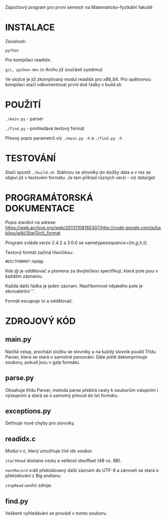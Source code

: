Zápočtový program pro první semestr na Matematicko-fyzikální fakultě

INSTALACE
=========
Závislosti:

`python`

Pro kompilaci readidx:

`gcc, python-dev` (v Archu již součástí systému)

Ve složce je již zkomplivaný modul readidx pro x86\_64. Pro opětovnou kompilaci stačí odkomentovat první dvě řádky v build.sh

POUŽITÍ
=======
`./main.py` - parser

`./find.py` - prohledává textový formát

Přesný popis parametrů viz `./main.py -h` a `./find.py -h`

TESTOVÁNÍ
=========
Stačí spustit `./build.sh`. Stáhnou se slovníky do složky data a v res se objeví již v textovém formátu. Je tam příklad různých verzí - viz data/get

PROGRAMÁTORSKÁ DOKUMENTACE
==========================
Popis stardict na adrese: https://web.archive.org/web/20131108165307/http://code.google.com/p/babiloo/wiki/StarDict\_format

Program zvládá verze 2.4.2 a 3.0.0 se sametypesequence={m,g,h,t}.

Textový formát začíná hlavičkou:

`#DICTFORMAT:k@d@p`

Kde @ je oddělovač a písmena za dvojtečkou specifikují, která pole jsou v každém záznamu.

Každá další řádka je jeden záznam. Nepřítomnost nějakého pole je ekvivalentní ''.

Formát escapuje \n a oddělovač.

ZDROJOVÝ KÓD
============

main.py
-------
Načítá vstup, prochází složku se slovníky a na každý slovník pouští Třídu Parser, která se stará o samotné parsování. Dále ještě dekomprimuje soubory, pokud jsou v gzip formátu.


parse.py
--------
Obsahuje třídu Parser, metoda parse přebírá cesty k souborům vstupním i výstupním a stará se o samotný převod do txt formátu.


exceptions.py
-------------
Definuje nové chyby pro slovníky.


readidx.c
---------
Modul v c, který umožňuje číst idx soubor.

`startRead` dostane cestu a velikost idxoffset (4B vs. 8B).

`nextRecord` vrátí překódovaný další záznam do UTF-8 a zároveň se stará o překódování z Big endianu.

`stopRead` uvolní zdroje.

find.py
-------
Veškeré vyhledávání se provádí v tomto souboru.
